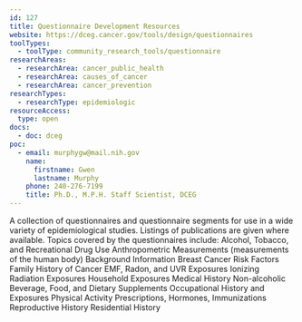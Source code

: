 ```yaml
---
id: 127
title: Questionnaire Development Resources
website: https://dceg.cancer.gov/tools/design/questionnaires
toolTypes:
  - toolType: community_research_tools/questionnaire
researchAreas:
  - researchArea: cancer_public_health
  - researchArea: causes_of_cancer
  - researchArea: cancer_prevention
researchTypes:
  - researchType: epidemiologic
resourceAccess:
  type: open
docs:
  - doc: dceg
poc:
  - email: murphygw@mail.nih.gov
    name:
      firstname: Gwen
      lastname: Murphy
    phone: 240-276-7199
    title: Ph.D., M.P.H. Staff Scientist, DCEG
---
```

A collection of questionnaires and questionnaire segments for use in a wide variety of epidemiological studies. Listings of publications are given where available. Topics covered by the questionnaires include:  Alcohol, Tobacco, and Recreational Drug Use  Anthropometric Measurements (measurements of the human body)  Background Information  Breast Cancer Risk Factors  Family History of Cancer  EMF, Radon, and UVR Exposures  Ionizing Radiation Exposures  Household Exposures  Medical History  Non-alcoholic Beverage, Food, and Dietary Supplements  Occupational History and Exposures  Physical Activity  Prescriptions, Hormones, Immunizations  Reproductive History  Residential History
